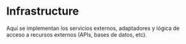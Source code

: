 # Infrastructure

Aquí se implementan los servicios externos, adaptadores y lógica de acceso a recursos externos (APIs, bases de datos, etc). 
